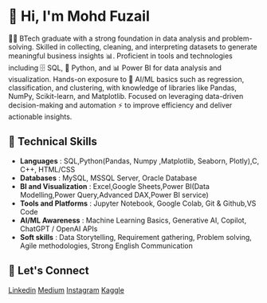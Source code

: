 # 👋 Hi, I'm Mohd Fuzail  

👨‍🎓 BTech graduate with a strong foundation in data analysis and problem-solving.
Skilled in collecting, cleaning, and interpreting datasets to generate meaningful business insights 📊.
Proficient in tools and technologies including 🗄️ SQL, 🐍 Python, and 📊 Power BI for data analysis and visualization.
Hands-on exposure to 🤖 AI/ML basics such as regression, classification, and clustering, with knowledge of libraries like Pandas, NumPy, Scikit-learn, and Matplotlib.
Focused on leveraging data-driven decision-making and automation ⚡ to improve efficiency and deliver actionable insights.

## 🔧 Technical Skills

- **Languages** : SQL,Python(Pandas, Numpy ,Matplotlib, Seaborn, Plotly),C, C++, HTML/CSS
- **Databases** : MySQL, MSSQL Server, Oracle Database
- **BI and Visualization** : Excel,Google Sheets,Power BI(Data Modelling,Power Query,Advanced DAX,Power BI service)
- **Tools and Platforms** : Jupyter Notebook, Google Colab, Git & Github,VS Code
- **AI/ML Awareness** : Machine Learning Basics, Generative AI, Copilot, ChatGPT / OpenAI APIs 
- **Soft skills** : Data Storytelling, Requirement gathering, Problem solving, Agile methodologies, Strong English Communication

## 🔗 Let's Connect

[Linkedin](https://www.linkedin.com/in/analystfuzail/)
[Medium](https://medium.com/@erfuzail01)
[Instagram](https://www.instagram.com/_mohd__fuzail_/)
[Kaggle](https://www.kaggle.com/mohdfuzail) 
